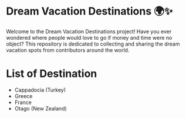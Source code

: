 # Dream Vacation Destinations 🌍✨

Welcome to the Dream Vacation Destinations project! Have you ever wondered where people would love to go if money and time were no object? This repository is dedicated to collecting and sharing the dream vacation spots from contributors around the world. 

# List of Destination
- Cappadocia (Turkey)
- Greece
- France
- Otago (New Zealand)
